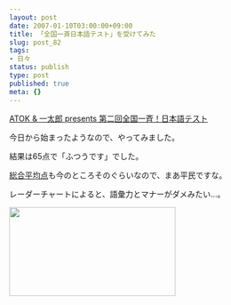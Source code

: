 ```yaml
---
layout: post
date: 2007-01-10T03:00:00+09:00
title: 「全国一斉日本語テスト」を受けてみた
slug: post_82
tags:
- 日々
status: publish
type: post
published: true
meta: {}
---
```

<a title="ATOK &amp; 一太郎 presents 第二回全国一斉！日本語テスト" href="http://www.atok.com/test/">ATOK &amp; 一太郎 presents 第二回全国一斉！日本語テスト</a>

今日から始まったようなので、やってみました。

<!--more-->
結果は65点で「ふつうです」でした。

<a href="http://atok.net/allscore.php">総合平均点</a>も今のところそのぐらいなので、まあ平民ですな。

レーダーチャートによると、語彙力とマナーがダメみたい...。

<img src="/images/uploads/070110_2-thumb.JPG" width="299" height="160" alt="" />
